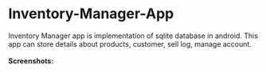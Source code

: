 # Inventory-Manager-App
Inventory Manager app is implementation of sqlite database in android. This app can store details about products, customer, sell log, manage account.
<br><br><b>Screenshots:<b><br>
  
